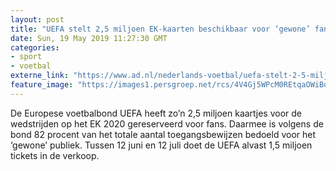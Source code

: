 ```yaml
---
layout: post
title: "UEFA stelt 2,5 miljoen EK-kaarten beschikbaar voor ‘gewone’ fans"
date: Sun, 19 May 2019 11:27:30 GMT
categories: 
- sport 
- voetbal 
externe_link: "https://www.ad.nl/nederlands-voetbal/uefa-stelt-2-5-miljoen-ek-kaarten-beschikbaar-voor-gewone-fans~a98e9b90/"
feature_image: "https://images1.persgroep.net/rcs/4V4Gj5WPcM0REtqaOWiBoPWPOfM/diocontent/123669167/_fitwidth/400/?appId=21791a8992982cd8da851550a453bd7f&quality=0.7"
---
```


De Europese voetbalbond UEFA heeft zo’n 2,5 miljoen kaartjes voor de wedstrijden op het EK 2020 gereserveerd voor fans. Daarmee is volgens de bond 82 procent van het totale aantal toegangsbewijzen bedoeld voor het ‘gewone’ publiek. Tussen 12 juni en 12 juli doet de UEFA alvast 1,5 miljoen tickets in de verkoop.
